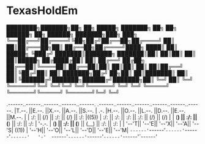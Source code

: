 # TexasHoldEm
  ████████╗███████╗██╗  ██╗ █████╗ ███████╗    ██╗  ██╗ ██████╗ ██╗     ██████╗ ███████╗███╗   ███╗
  ╚══██╔══╝██╔════╝╚██╗██╔╝██╔══██╗██╔════╝    ██║  ██║██╔═══██╗██║     ██╔══██╗██╔════╝████╗ ████║
     ██║   █████╗   ╚███╔╝ ███████║███████╗    ███████║██║   ██║██║     ██║  ██║█████╗  ██╔████╔██║
     ██║   ██╔══╝   ██╔██╗ ██╔══██║╚════██║    ██╔══██║██║   ██║██║     ██║  ██║██╔══╝  ██║╚██╔╝██║
     ██║   ███████╗██╔╝ ██╗██║  ██║███████║    ██║  ██║╚██████╔╝███████╗██████╔╝███████╗██║ ╚═╝ ██║
     ╚═╝   ╚══════╝╚═╝  ╚═╝╚═╝  ╚═╝╚══════╝    ╚═╝  ╚═╝ ╚═════╝ ╚══════╝╚═════╝ ╚══════╝╚═╝     ╚═╝
                                                                                                   

.------..------..------..------..------.        .------..------..------..------..------..------.
|T.--. ||E.--. ||X.--. ||A.--. ||S.--. | .-.    |H.--. ||O.--. ||L.--. ||D.--. ||E.--. ||M.--. |
| :/\: || (\/) || :/\: || (\/) || :/\: |((5))   | :/\: || :/\: || :/\: || :/\: || (\/) || (\/) |
| (__) || :\/: || (__) || :\/: || :\/: | '-.-.  | (__) || :\/: || (__) || (__) || :\/: || :\/: |
| '--'T|| '--'E|| '--'X|| '--'A|| '--'S|  ((1)) | '--'H|| '--'O|| '--'L|| '--'D|| '--'E|| '--'M|
`------'`------'`------'`------'`------'   '-'  `------'`------'`------'`------'`------'`------'
